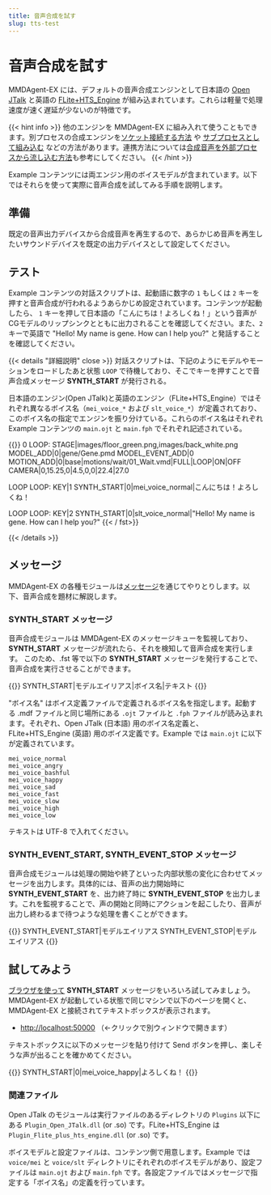 ```yaml
---
title: 音声合成を試す
slug: tts-test
---
```

# 音声合成を試す

MMDAgent-EX には、デフォルトの音声合成エンジンとして日本語の [Open JTalk](https://open-jtalk.sp.nitech.ac.jp/) と英語の [FLite+HTS_Engine](http://flite-hts-engine.sp.nitech.ac.jp/) が組み込まれています。これらは軽量で処理速度が速く遅延が少ないのが特徴です。

{{< hint info >}}
他のエンジンを MMDAgent-EX に組み入れて使うこともできます。別プロセスの合成エンジンを[ソケット接続する方法](../remote-control/) や [サブプロセスとして組み込む](../submodule/) などの方法があります。連携方法については[合成音声を外部プロセスから流し込む方法](../remote-speech/)も参考にしてください。
{{< /hint >}}

Example コンテンツには両エンジン用のボイスモデルが含まれています。以下ではそれらを使って実際に音声合成を試してみる手順を説明します。

## 準備

既定の音声出力デバイスから合成音声を再生するので、あらかじめ音声を再生したいサウンドデバイスを既定の出力デバイスとして設定してください。

## テスト

Example コンテンツの対話スクリプトは、起動語に数字の `1` もしくは `2` キーを押すと音声合成が行われるようあらかじめ設定されています。コンテンツが起動したら、 `1` キーを押して日本語の「こんにちは！よろしくね！」という音声がCGモデルのリップシンクとともに出力されることを確認してください。また、`2` キーで英語で "Hello! My name is gene. How can I help you?" と発話することを確認してください。

{{< details "詳細説明" close >}}
対話スクリプトは、下記のようにモデルやモーションをロードしたあと状態 `LOOP` で待機しており、そこでキーを押すことで音声合成メッセージ **SYNTH_START** が発行される。

日本語のエンジン(Open JTalk)と英語のエンジン（FLite+HTS_Engine）ではそれぞれ異なるボイス名（`mei_voice_*` および `slt_voice_*`）が定義されており、このボイス名の指定でエンジンを振り分けている。これらのボイス名はそれぞれ Example コンテンツの `main.ojt` と `main.fph` でそれぞれ記述されている。

{{<fst>}}
0 LOOP:
    <eps> STAGE|images/floor_green.png,images/back_white.png
    <eps> MODEL_ADD|0|gene/Gene.pmd
    MODEL_EVENT_ADD|0  MOTION_ADD|0|base|motions/wait/01_Wait.vmd|FULL|LOOP|ON|OFF
    <eps> CAMERA|0,15.25,0|4.5,0,0|22.4|27.0

LOOP LOOP:
    KEY|1 SYNTH_START|0|mei_voice_normal|こんにちは！よろしくね！

LOOP LOOP:
    KEY|2 SYNTH_START|0|slt_voice_normal|"Hello! My name is gene. How can I help you?"
{{< / fst>}}

{{< /details >}}

## メッセージ

MMDAgent-EX の各種モジュールは[メッセージ](../messages)を通じてやりとりします。以下、音声合成を題材に解説します。

### SYNTH_START メッセージ

音声合成モジュールは MMDAgent-EX のメッセージキューを監視しており、 **SYNTH_START** メッセージが流れたら、それを検知して音声合成を実行します。 このため、.fst 等で以下の **SYNTH_START** メッセージを発行することで、音声合成を実行させることができます。

{{<message>}}
SYNTH_START|モデルエイリアス|ボイス名|テキスト
{{</message>}}

"ボイス名" はボイス定義ファイルで定義されるボイス名を指定します。起動する .mdf ファイルと同じ場所にある `.ojt` ファイルと `.fph` ファイルが読み込まれます。それぞれ、Open JTalk (日本語) 用のボイス名定義と、FLite+HTS_Engine (英語) 用のボイス定義です。Example では `main.ojt` に以下が定義されています。

    mei_voice_normal
    mei_voice_angry
    mei_voice_bashful
    mei_voice_happy
    mei_voice_sad
    mei_voice_fast
    mei_voice_slow
    mei_voice_high
    mei_voice_low

テキストは UTF-8 で入れてください。

### SYNTH_EVENT_START, SYNTH_EVENT_STOP メッセージ

音声合成モジュールは処理の開始や終了といった内部状態の変化に合わせてメッセージを出力します。具体的には、音声の出力開始時に **SYNTH_EVENT_START** を、出力終了時に **SYNTH_EVENT_STOP** を出力します。これを監視することで、声の開始と同時にアクションを起こしたり、音声が出力し終わるまで待つような処理を書くことができます。

{{<message>}}
SYNTH_EVENT_START|モデルエイリアス
SYNTH_EVENT_STOP|モデルエイリアス
{{</message>}}

## 試してみよう

[ブラウザを使って](../message-test) **SYNTH_START** メッセージをいろいろ試してみましょう。
MMDAgent-EX が起動している状態で同じマシンで以下のページを開くと、MMDAgent-EX と接続されてテキストボックスが表示されます。

- <a href="http://localhost:50000" target="_blank">http://localhost:50000</a> （←クリックで別ウィンドウで開きます）

テキストボックスに以下のメッセージを貼り付けて Send ボタンを押し、楽しそうな声が出ることを確かめてください。

{{<message>}}
SYNTH_START|0|mei_voice_happy|よろしくね！
{{</message>}}

### 関連ファイル

Open JTalk のモジュールは実行ファイルのあるディレクトリの `Plugins` 以下にある `Plugin_Open_JTalk.dll` (or .so) です。FLite+HTS_Engine は `Plugin_Flite_plus_hts_engine.dll` (or .so) です。

ボイスモデルと設定ファイルは、コンテンツ側で用意します。Example では `voice/mei` と `voice/slt` ディレクトリにそれぞれのボイスモデルがあり、設定ファイルは `main.ojt` および `main.fph` です。各設定ファイルではメッセージで指定する「ボイス名」の定義を行っています。
